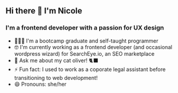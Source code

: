 ## Hi there 👋 I'm Nicole

### I'm a frontend developer with a passion for UX design

- 👩🏻‍🎓 I'm a bootcamp graduate and self-taught programmer
- 🤓 I'm currently working as a frontend developer (and occasional wordpress wizard) for SearchEye.io, an SEO marketplace
- 💬 Ask me about my cat oliver! 🐈‍⬛
- ⚡ Fun fact: I used to work as a coporate legal assistant before transitioning to web development!
- 😄 Pronouns: she/her
